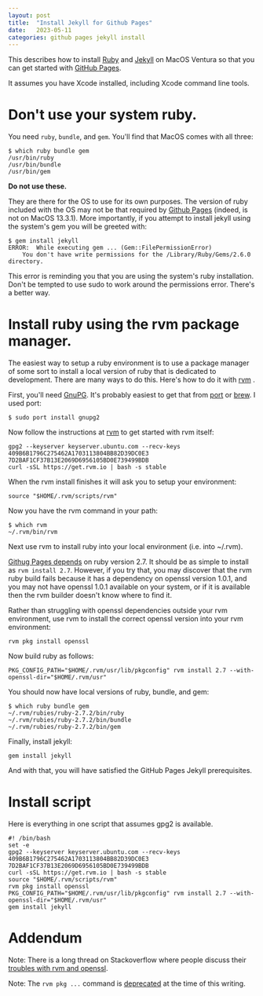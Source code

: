 ```yaml
---
layout: post
title:  "Install Jekyll for Github Pages"
date:   2023-05-11
categories: github pages jekyll install
---
```


This describes how to install [Ruby](https://www.ruby-lang.org) and
[Jekyll](https://jekyllrb.com) on MacOS Ventura so that you can get
started with [GitHub
Pages](https://docs.github.com/en/pages/setting-up-a-github-pages-site-with-jekyll/creating-a-github-pages-site-with-jekyll).

It assumes you have Xcode installed, including Xcode command line
tools.

# Don't use your system ruby.

You need ```ruby```, ```bundle```, and ```gem```. You'll find that
MacOS comes with all three:

```
$ which ruby bundle gem
/usr/bin/ruby
/usr/bin/bundle
/usr/bin/gem
```

**Do not use these.**

They are there for the OS to use for its own purposes. The version of
ruby included with the OS may not be that required by [Github
Pages](https://pages.github.com/versions) (indeed, is not on MacOS
13.3.1). More importantly, if you attempt to install jekyll using the
system's gem you will be greeted with:

```
$ gem install jekyll
ERROR:  While executing gem ... (Gem::FilePermissionError)
    You don't have write permissions for the /Library/Ruby/Gems/2.6.0 directory.
```

This error is reminding you that you are using the system's ruby
installation. Don't be tempted to use sudo to work around the
permissions error. There's a better way.

# Install ruby using the rvm package manager.

The easiest way to setup a ruby environment is to use a package
manager of some sort to install a local version of ruby that is
dedicated to development.  There are many ways to do this. Here's how
to do it with [rvm](https://rvm.io/) .

First, you'll need [GnuPG](https://gnupg.org/). It's probably easiest
to get that from [port](https://www.macports.org) or
[brew](https://brew.sh/). I used port:

```
$ sudo port install gnupg2
```

Now follow the instructions at [rvm](https://rvm.io) to get started
with rvm itself:

```
gpg2 --keyserver keyserver.ubuntu.com --recv-keys 409B6B1796C275462A1703113804BB82D39DC0E3 7D2BAF1CF37B13E2069D6956105BD0E739499BDB
curl -sSL https://get.rvm.io | bash -s stable
```

When the rvm install finishes it will ask you to setup your
environment:

```
source "$HOME/.rvm/scripts/rvm"
```

Now you have the rvm command in your path:

```
$ which rvm
~/.rvm/bin/rvm
```

Next use rvm to install ruby into your local environment (i.e. into
~/.rvm).

[Githug Pages depends](https://pages.github.com/versions/) on ruby
version 2.7. It should be as simple to install as ```rvm install
2.7```. However, if you try that, you may discover that the rvm ruby
build fails because it has a dependency on openssl version 1.0.1, and
you may not have openssl 1.0.1 available on your system, or if it is
available then the rvm builder doesn't know where to find it.

Rather than struggling with openssl dependencies outside your rvm
environment, use rvm to install the correct openssl version into your
rvm environment:

```
rvm pkg install openssl
```

Now build ruby as follows:

```
PKG_CONFIG_PATH="$HOME/.rvm/usr/lib/pkgconfig" rvm install 2.7 --with-openssl-dir="$HOME/.rvm/usr"
```

You should now have local versions of ruby, bundle, and gem:

```
$ which ruby bundle gem
~/.rvm/rubies/ruby-2.7.2/bin/ruby
~/.rvm/rubies/ruby-2.7.2/bin/bundle
~/.rvm/rubies/ruby-2.7.2/bin/gem
```

Finally, install jekyll:

```
gem install jekyll
```

And with that, you will have satisfied the GitHub Pages Jekyll
prerequisites.

# Install script

Here is everything in one script that assumes gpg2 is available.

```
#! /bin/bash
set -e
gpg2 --keyserver keyserver.ubuntu.com --recv-keys 409B6B1796C275462A1703113804BB82D39DC0E3 7D2BAF1CF37B13E2069D6956105BD0E739499BDB
curl -sSL https://get.rvm.io | bash -s stable
source "$HOME/.rvm/scripts/rvm"
rvm pkg install openssl
PKG_CONFIG_PATH="$HOME/.rvm/usr/lib/pkgconfig" rvm install 2.7 --with-openssl-dir="$HOME/.rvm/usr"
gem install jekyll
```

# Addendum

Note: There is a long thread on Stackoverflow where people discuss
their [troubles with rvm and
openssl](https://stackoverflow.com/questions/15511943/troubles-with-rvm-and-openssl).

Note: The `rvm pkg ...` command is [deprecated](https://rvm.io/packages) at
the time of this writing.